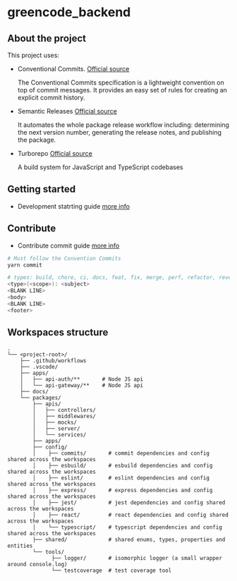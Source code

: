 # greencode_backend

## About the project

This project uses:

- Conventional Commits. [Official source](https://www.conventionalcommits.org/en/v1.0.0/)

  The Conventional Commits specification is a lightweight convention on top of commit messages. It provides an easy set of rules for creating an explicit commit history.

- Semantic Releases [Official source](https://github.com/semantic-release/semantic-release)

  It automates the whole package release workflow including: determining the next version number, generating the release notes, and publishing the package.

- Turborepo [Official source](https://turborepo.com/)

  A build system for JavaScript and TypeScript codebases

## Getting started

- Development statrting guide [more info](./docs/GET_STARTED.md)

## Contribute

- Contribute commit guide [more info](./docs/GET_STARTED.md)

```bash
# Must follow the Convention Commits
yarn commit
```

```bash
# types: build, chore, ci, docs, feat, fix, merge, perf, refactor, revert, style, test, wip
<type>(<scope>): <subject>
<BLANK LINE>
<body>
<BLANK LINE>
<footer>
```

## Workspaces structure

```scaffolding
.
└── <project-root>/
    ├── .github/workflows
    ├── .vscode/
    ├── apps/
    │   ├── api-auth/**       # Node JS api
    │   └── api-gateway/**    # Node JS api
    ├── docs/
    └── packages/
        ├── apis/
        │   ├── controllers/
        │   ├── middlewares/
        │   ├── mocks/
        │   ├── server/
        │   └── services/
        ├── apps/
        ├── config/
        │    ├── commits/       # commit dependencies and config shared across the workspaces
        │    ├── esbuild/       # esbuild dependencies and config shared across the workspaces
        │    ├── eslint/        # eslint dependencies and config shared across the workspaces
        │    ├── express/       # express dependencies and config shared across the workspaces
        │    ├── jest/          # jest dependencies and config shared across the workspaces
        │    ├── react/         # react dependencies and config shared across the workspaces
        │    └── typescript/    # typescript dependencies and config shared across the workspaces
        ├── shared/             # shared enums, types, properties and entities
        └── tools/
              ├── logger/       # isomorphic logger (a small wrapper around console.log)
              └── testcoverage  # test coverage tool

```
